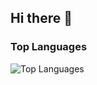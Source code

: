 ## Hi there 👋

<!--
**rajsoni183/rajsoni183** is a ✨ _special_ ✨ repository because its `README.md` (this file) appears on your GitHub profile.

Here are some ideas to get you started:

- 🔭 I’m currently working on ...
- 🌱 I’m currently learning ...
- 👯 I’m looking to collaborate on ...
- 🤔 I’m looking for help with ...
- 💬 Ask me about ...
- 📫 How to reach me: ...
- 😄 Pronouns: ...
- ⚡ Fun fact: ...
-->


### Top Languages
![Top Languages](https://github-readme-stats.vercel.app/api/top-langs/?username=rajsoni183&theme=radical&hide_border=true)
